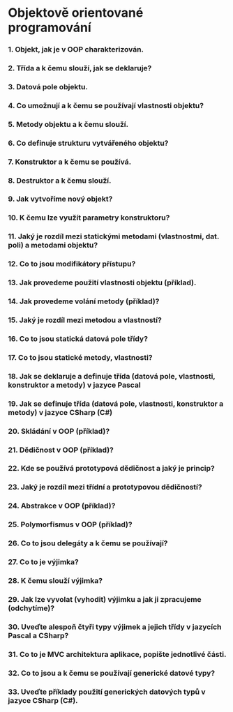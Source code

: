 # Objektově orientované programování

### 1. Objekt, jak je v OOP charakterizován.

### 2. Třída a k čemu slouží, jak se deklaruje?

### 3. Datová pole objektu.

### 4. Co umožnují a k čemu se používají vlastnosti objektu?

### 5. Metody objektu a k čemu slouží.

### 6. Co definuje strukturu vytvářeného objektu?

### 7. Konstruktor a k čemu se používá.

### 8. Destruktor a k čemu slouží.

### 9. Jak vytvoříme nový objekt?

### 10. K čemu lze využít parametry konstruktoru?

### 11. Jaký je rozdíl mezi statickými metodami (vlastnostmi, dat. poli) a metodami objektu?

### 12. Co to jsou modifikátory přístupu?

### 13. Jak provedeme použití vlastnosti objektu (příklad).

### 14. Jak provedeme volání metody (příklad)?

### 15. Jaký je rozdíl mezi metodou a vlastností?

### 16. Co to jsou statická datová pole třídy?

### 17. Co to jsou statické metody, vlastnosti?

### 18. Jak se deklaruje a definuje třída (datová pole, vlastnosti, konstruktor a metody) v jazyce Pascal

### 19. Jak se definuje třída (datová pole, vlastnosti, konstruktor a metody) v jazyce CSharp (C#)

### 20. Skládání v OOP (příklad)?

### 21. Dědičnost v OOP (příklad)?

### 22. Kde se používá prototypová dědičnost a jaký je princip?

### 23. Jaký je rozdíl mezi třídní a prototypovou dědičností?

### 24. Abstrakce v OOP (příklad)?

### 25. Polymorfismus v OOP (příklad)?

### 26. Co to jsou delegáty a k čemu se používají?

### 27. Co to je výjimka?

### 28. K čemu slouží výjimka?

### 29. Jak lze vyvolat (vyhodit) výjimku a jak ji zpracujeme (odchytíme)?

### 30. Uveďte alespoň čtyři typy výjimek a jejich třídy v jazycích Pascal a CSharp?

### 31. Co to je MVC architektura aplikace, popište jednotlivé části.

### 32. Co to jsou a k čemu se používají generické datové typy?

### 33. Uveďte příklady použití generických datových typů v jazyce CSharp (C#).
